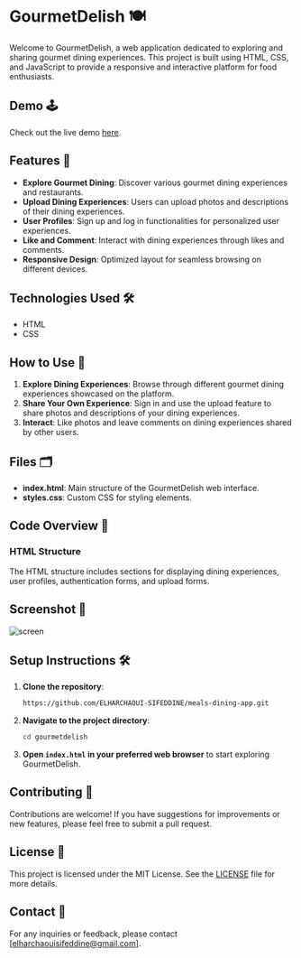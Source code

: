 # GourmetDelish 🍽️

Welcome to GourmetDelish, a web application dedicated to exploring and sharing gourmet dining experiences. This project is built using HTML, CSS, and JavaScript to provide a responsive and interactive platform for food enthusiasts.

## Demo 🕹️

Check out the live demo [here](https://meals-gray.vercel.app/).

## Features 🚀

- **Explore Gourmet Dining**: Discover various gourmet dining experiences and restaurants.
- **Upload Dining Experiences**: Users can upload photos and descriptions of their dining experiences.
- **User Profiles**: Sign up and log in functionalities for personalized user experiences.
- **Like and Comment**: Interact with dining experiences through likes and comments.
- **Responsive Design**: Optimized layout for seamless browsing on different devices.

## Technologies Used 🛠️

- HTML
- CSS


## How to Use 📝

1. **Explore Dining Experiences**: Browse through different gourmet dining experiences showcased on the platform.
2. **Share Your Own Experience**: Sign in and use the upload feature to share photos and descriptions of your dining experiences.
3. **Interact**: Like photos and leave comments on dining experiences shared by other users.

## Files 🗂️

- **index.html**: Main structure of the GourmetDelish web interface.
- **styles.css**: Custom CSS for styling elements.

## Code Overview 🧩

### HTML Structure

The HTML structure includes sections for displaying dining experiences, user profiles, authentication forms, and upload forms.

## Screenshot 📸

![screen](https://github.com/ELHARCHAOUI-SIFEDDINE/meals-dining-app/assets/161469816/789e8fc7-e478-464a-9ca9-bbf63116352b)


## Setup Instructions 🛠️

1. **Clone the repository**:
    ```bash
    https://github.com/ELHARCHAOUI-SIFEDDINE/meals-dining-app.git
    ```

2. **Navigate to the project directory**:
    ```bash
    cd gourmetdelish
    ```

3. **Open `index.html` in your preferred web browser** to start exploring GourmetDelish.

## Contributing 🤝

Contributions are welcome! If you have suggestions for improvements or new features, please feel free to submit a pull request.

## License 📜

This project is licensed under the MIT License. See the [LICENSE](https://github.com/ELHARCHAOUI-SIFEDDINE/meals-dining-app.git/blob/main/LICENSE) file for more details.

## Contact 📧

For any inquiries or feedback, please contact [elharchaouisifeddine@gmail.com].
